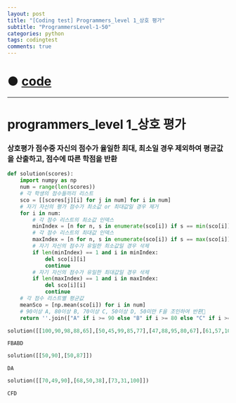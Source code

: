 ```yaml
---
layout: post
title: "[Coding test] Programmers_level 1_상호 평가"
subtitle: "ProgrammersLevel-1-50"
categories: python
tags: codingtest
comments: true
---
```


# ● [code](https://github.com/JeongJaeyoung0/coding_test/blob/cb8c8f78e1049a9f853436e15a3b0fa6b99b0db7/210831_Programmers_level%201_%E1%84%89%E1%85%A1%E1%86%BC%E1%84%92%E1%85%A9%20%E1%84%91%E1%85%A7%E1%86%BC%E1%84%80%E1%85%A1.ipynb)

***

# programmers_level 1_상호 평가
### 상호평가 점수중 자신의 점수가 율일한 최대, 최소일 경우 제외하여 평균값을 산출하고, 점수에 따른 학점을 반환


```python
def solution(scores):
    import numpy as np
    num = range(len(scores))
    # 각 학생의 점수들끼리 리스트
    sco = [[scores[j][i] for j in num] for i in num]
    # 자기 자신의 평가 점수가 최소값 or 최대값일 경우 제거
    for i in num:
        # 각 점수 리스트의 최소값 인덱스
        minIndex = [n for n, s in enumerate(sco[i]) if s == min(sco[i])]
        # 각 점수 리스트의 최대값 인덱스
        maxIndex = [n for n, s in enumerate(sco[i]) if s == max(sco[i])]
        # 자기 자신의 점수가 유일한 최소값일 경우 삭제
        if len(minIndex) == 1 and i in minIndex:
            del sco[i][i]
            continue
        # 자기 자신의 점수가 유일한 최대값일 경우 삭제
        if len(maxIndex) == 1 and i in maxIndex:
            del sco[i][i]
            continue
    # 각 점수 리스트별 평균값
    meanSco = [np.mean(sco[i]) for i in num]
    # 90이상 A, 80이상 B, 70이상 C, 50이상 D, 50미만 F을 조인하여 반환
    return ''.join(["A" if i >= 90 else "B" if i >= 80 else "C" if i >= 70 else "D" if i >= 50 else "F" for i in meanSco])
```


```python
solution([[100,90,98,88,65],[50,45,99,85,77],[47,88,95,80,67],[61,57,100,80,65],[24,90,94,75,65]])
```




    FBABD



```python
solution([[50,90],[50,87]])
```




    DA



```python
solution([[70,49,90],[68,50,38],[73,31,100]])
```




    CFD
